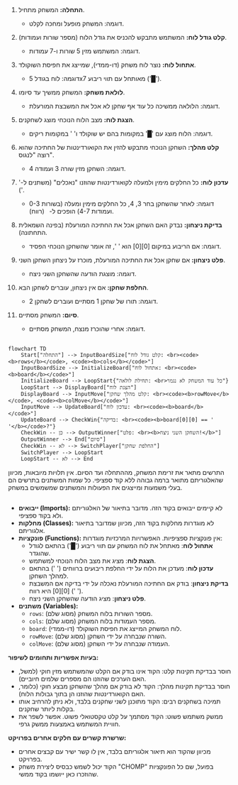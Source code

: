 ## <algorithm>

1. **התחלה:** המשחק מתחיל.
   - דוגמה: המשחק מופעל ומחכה לקלט.

2. **קלט גודל לוח:** המשתמש מתבקש להכניס את גודל הלוח (מספר שורות ועמודות).
   - דוגמה: המשתמש מזין 5 שורות ו-7 עמודות.

3. **אתחול לוח:** נוצר לוח משחק (דו-ממדי), שמייצג את חפיסת השוקולד.
   - דוגמה: לוח בגודל 5x7 מאותחל עם תווי ריבוע ('█').

4. **לולאת משחק:** המשחק ממשיך עד סיומו.
   - דוגמה: הלולאה ממשיכה כל עוד אף שחקן לא אכל את המשבצת המורעלת.

5. **הצגת לוח:** מצב הלוח הנוכחי מוצג לשחקנים.
   - דוגמה: הלוח מוצג עם '█' במקומות בהם יש שוקולד ו' ' במקומות ריקים.

6. **קלט מהלך:** השחקן הנוכחי מתבקש להזין את הקואורדינטות של החתיכה שהוא רוצה "לנגוס".
   - דוגמה: השחקן מזין שורה 3 ועמודה 4.

7. **עדכון לוח:** כל החלקים מימין ולמעלה לקואורדינטות שהוזנו "נאכלים" (משתנים ל-' ').
   - דוגמה: לאחר שהשחקן בחר 3, 4, כל החלקים מימין ומעלה (בשורות 0-3 ועמודות 4-7) הופכים ל-` ` (רווח).

8. **בדיקת ניצחון:** נבדק האם השחקן אכל את החתיכה המורעלת (בפינה השמאלית התחתונה).
    - דוגמה: אם הריבוע במיקום [0][0] הוא ' ', זה אומר שהשחקן הנוכחי הפסיד.

9. **פלט ניצחון:** אם שחקן אכל את החתיכה המורעלת, מוכרז על ניצחון השחקן השני.
    - דוגמה: מוצגת הודעה שהשחקן השני ניצח.

10. **החלפת שחקן:** אם אין ניצחון, עוברים לשחקן הבא.
    - דוגמה: תורו של שחקן 1 מסתיים ועוברים לשחקן 2.

11. **סיום:** המשחק מסתיים.
    - דוגמה: אחרי שהוכרז מנצח, המשחק מסתיים.

## <mermaid>

```mermaid
flowchart TD
    Start["התחלה"] --> InputBoardSize["קלט גודל לוח: <br><code><b>rows</b></code>, <code><b>cols</b></code>"]
    InputBoardSize --> InitializeBoard["אתחול לוח: <br><code><b>board</b></code>"]
    InitializeBoard --> LoopStart{"תחילת לולאה: <br>כל עוד המשחק לא נגמר"}
    LoopStart --> DisplayBoard["הצגת לוח"]
    DisplayBoard --> InputMove["קלט מהלך שחקן: <br><code><b>rowMove</b></code>, <code><b>colMove</b></code>"]
    InputMove --> UpdateBoard["עדכון לוח: <br><code><b>board</b></code>"]
    UpdateBoard --> CheckWin{"בדיקה: <br><code><b>board[0][0] == ' '</b></code>?"}
    CheckWin -- כן --> OutputWinner["פלט: <br><b>השחקן השני ניצח!</b>"]
    OutputWinner --> End["סיום"]
    CheckWin -- לא --> SwitchPlayer["החלפת שחקן"]
    SwitchPlayer --> LoopStart
    LoopStart -- לא --> End
```

התרשים מתאר את זרימת המשחק, מההתחלה ועד הסיום. אין תלויות מיובאות, מכיוון שהאלגוריתם מתואר ברמה גבוהה ללא קוד ספציפי. כל שמות המשתנים בתרשים הם בעלי משמעות ומייצגים את הפעולות והמשתנים שמשמשים במשחק.

## <explanation>

- **ייבואים (Imports):** לא קיימים ייבואים בקוד הזה. מדובר בתיאור של האלגוריתם ולא בקוד ספציפי.
- **מחלקות (Classes):** לא מוגדרות מחלקות בקוד הזה, מכיוון שמדובר בתיאור אלגוריתם.
- **פונקציות (Functions):** אין פונקציות ספציפיות. האפשרויות המרכזיות מוגדרות:
    - **אתחול לוח**: מאתחל את לוח המשחק עם תווי ריבוע ('█') בהתאם לגודל שהוגדר.
    - **הצגת לוח**: מציג את מצב הלוח הנוכחי למשתמש.
    - **עדכון לוח**: מעדכן את הלוח על ידי החלפת ריבועים ברווחים (' ') בהתאם למהלך השחקן.
    - **בדיקת ניצחון**: בודק אם החתיכה המורעלת נאכלה על ידי בדיקה אם המשבצת [0][0] היא רווח (' ').
    - **פלט ניצחון**: מציג הודעה שהשחקן השני ניצח.
- **משתנים (Variables):**
    - `rows`: מספר השורות בלוח המשחק (מסוג שלם).
    - `cols`: מספר העמודות בלוח המשחק (מסוג שלם).
    - `board`: לוח המשחק המייצג את חפיסת השוקולד (דו-ממדי).
    - `rowMove`: השורה שנבחרה על ידי השחקן (מסוג שלם).
    - `colMove`: העמודה שנבחרה על ידי השחקן (מסוג שלם).

**בעיות אפשריות ותחומים לשיפור:**

- חוסר בבדיקת תקינות קלט: הקוד אינו בודק אם הקלט שהמשתמש מזין חוקי (למשל, האם הערכים שהוזנו הם מספרים שלמים חיוביים).
- חוסר בבדיקת תקינות מהלך: הקוד לא בודק אם מהלך שהשחקן מבצע חוקי (כלומר, האם הקואורדינטות שהוזנו הן בתוך גבולות הלוח).
- תמיכה בשחקנים רבים: הקוד מתוכנן לשני שחקנים בלבד, ולא ניתן להרחיב אותו בקלות ליותר שחקנים.
- ממשק משתמש פשוט: הקוד מסתמך על קלט טקסטואלי פשוט. אפשר לשפר את חוויית המשתמש באמצעות ממשק גרפי.

**שרשרת קשרים עם חלקים אחרים בפרויקט:**

- מכיוון שהקוד הוא תיאור אלגוריתם בלבד, אין לו קשר ישיר עם קבצים אחרים בפרויקט.
- הקוד יכול לשמש כבסיס ליצירת משחק "CHOMP" בפועל, שם כל הפונקציות שהוזכרו כאן ייושמו בקוד ממשי.